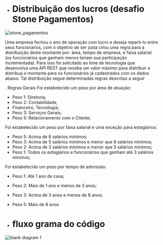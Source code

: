 - # Distribuição dos lucros (desafio Stone Pagamentos)

![stone_pagamentos](https://user-images.githubusercontent.com/11545292/51984146-c2daa180-2481-11e9-8dd4-6317ee169e30.png)

Uma empresa fechou o ano de operação com lucro e deseja reparti-lo entre seus funcionários, com o objetivo de ser justa criou uma regra para a distribuição deste montante por: área, tempo de empresa, e faixa salarial (os funcionários que ganham menos teriam sua participação incrementada). Para isso foi solicitado ao time de tecnologia que desenvolva uma API REST que receba um valor máximo para distribuir e distribua o montante para os funcionários já cadastrados com os dados abaixo. Tal distribuição segue determinadas regras descritas a seguir

. Regras Gerais Foi estabelecido um peso por área de atuação: 

- Peso 1: Diretoria; 
- Peso 2: Contabilidade, 
- Financeiro, Tecnologia; 
- Peso 3: Serviços Gerais; 
- Peso 5: Relacionamento com o Cliente; 

Foi estabelecido um peso por faixa salarial e uma exceção para estagiários: 

- Peso 5: Acima de 8 salários mínimos; 
- Peso 3: Acima de 5 salários mínimos e menor que 8 salários mínimos; 
- Peso 2: Acima de 3 salários mínimos e menor que 5 salários mínimos; 
- Peso 1: Todos os estagiários e funcionários que ganham até 3 salários mínimos; 

Foi estabelecido um peso por tempo de admissão: 

- Peso 1: Até 1 ano de casa; 
- Peso 2: Mais de 1 ano e menos de 3 anos; 
- Peso 3: Acima de 3 anos e menos de 8 anos; 
- Peso 5: Mais de 8 anos


- # fluxo grama do código

![blank diagram 1](https://user-images.githubusercontent.com/11545292/52016818-bdef0f80-24cc-11e9-944d-34d19d184ebf.png)

